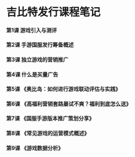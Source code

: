 # 吉比特发行课程笔记

#### 第1课 游戏引入与测评

#### 第2课 手游国服发行筹备概述

#### 第3课 独立游戏的营销推广

#### 第4课 什么是买量广告

#### 第5课 《奥比岛：如何进行游戏联动评估与实践》

#### 第6课 《高福利营销套路屡试不爽？福利到底怎么送》

#### 第7课 《国服手游版本推广策划分享》

#### 第8课 《常见游戏的运营模式概述》

#### 第9课 《游戏数据分析》